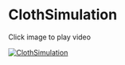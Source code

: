 # ClothSimulation

Click image to play video

[![ClothSimulation](https://i.ytimg.com/vi/6Dqws3SNCl4/maxresdefault.jpg)](https://www.youtube.com/watch?v=6Dqws3SNCl4)

